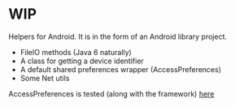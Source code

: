 WIP
===

Helpers for Android. It is in the form of an Android library project.

- FileIO methods (Java 6 naturally)
- A class for getting a device identifier
- A default shared preferences wrapper (AccessPreferences)
- Some Net utils

AccessPreferences is tested (along with the framework) [here][1]

[1]: https://github.com/Utumno/AndroidHelpersTest
